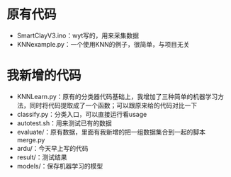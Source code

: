# 原有代码

- SmartClayV3.ino：wyt写的，用来采集数据
- KNNexample.py：一个使用KNN的例子，很简单，与项目无关

# 我新增的代码

- KNNLearn.py：原有的分类器代码基础上，我增加了三种简单的机器学习方法，同时将代码提取成了一个函数；可以跟原来给的代码对比一下
- classify.py：分类入口，可以直接运行看usage
- autotest.sh：用来测试已有的数据
- evaluate/：原有数据，里面有我新增的把一组数据集合到一起的脚本merge.py
- ardu/：今天早上写的代码
- result/：测试结果
- models/：保存机器学习的模型
